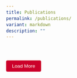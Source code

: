 ```yaml
---
title: Publications
permalink: /publications/
variant: markdown
description: ""
---
```

<style>
	.card-container{
	display: flex;
	justify-content: center;
	flex-wrap: wrap;
	}
	.card{
	width: 325px;
	border-radius: 8px;
	overflow: hidden;
	box-shadow: 0px 2px 4px rgba(0,0,0,0.2);
	display: none;
	}
	.card img{
	width: 100%;
	height: auto;
	}
	.card-content{
	padding: 16px;
	}
	.card-content h3{
	font-size: 28px;
	margin-bottom: 8px;
	line-height: 30px
	}
	.card-content p{
	font-size: 15px;
	line-height: 20px;
	}
	.card-content .btn{
	display: inline-block;
	padding: 8px 16px;
	background-color: #CC002B;
	text-decoration: none;
	border-radius: 4px;
	color: white;
	}
	.card-content .btn:hover{
	opacity: 0.8;
	}
	.column{
	float: left;
	width: 50%;
	margin: 7px;
	}
	.row{
	content: "";  
  display: table;  
  clear: both;
	}
	.load-more{
	display: inline-block;
	padding: 8px 16px;
	background-color: #CC002B;
	text-decoration: none;
	border-radius: 4px;
	color: white;
	margin: 15px auto;
	border: 0;
	transition: 0.3s linear;
	}
	.load-more:hover{
	opacity: 0.8;
	}
</style>
<div class="card-container">
	<div class="row">
		<div class="column">
			<div class="card">
		<img src="/images/VITALites_NP_Graduation_Ceremony_2024.jpg">
		<div class="card-content">
			<h3>Celebrating VITAL's Data Analytics Graduates</h3>
			<p>Six VITALites recently attended Ngee Ann Polytechnic's Graduation Ceremony to receive their Specialist Diploma in Data Analytics (SDDA) and Advance Diploma in Data Analytics (ADML) certificates.</p>
			<a class="btn" href="https://www.vital.gov.sg/celebrating-vital-s-data-analytics-graduates/">READ MORE</a>
		</div>
	</div>
		</div>
		<div class="column">
			<div class="card">
		<img src="/images/MOF_Family_Data_Symposium_2024.jpg">
		<div class="card-content">
			<h3>MOF Ministry Family Data Symposium 2024</h3>
			<p>The MOF-Ministry Family Data Symposium at Revenue House last Friday featured insightful exchanges. Teams from IRAS, Customs, and ACRA presented various challenges, solutions, and learnings.</p>
			<a class="btn" href="https://www.vital.gov.sg/mof-ministry-family-data-symposium-2024/">READ MORE</a>
		</div>
	</div>
		</div>
	</div>
	<div class="row">
		<div class="column">
			<div class="card">
		<img src="/images/Staff_Recognition_Ceremony_2024.jpg">
		<div class="card-content">
			<h3>VITAL Staff Recognition Ceremony 2024</h3>
			<p>"People are the foundation of an organisation." This sentiment rings true as we reflect on the recent VITAL Staff Recognition Ceremony.</p>
			<a class="btn" href="https://www.vital.gov.sg/vital-staff-recognition-ceremony-2024/">READ MORE</a>
		</div>
	</div>
		</div>
		<div class="column">
			<div class="card">
		<img src="/images/CE_Clarence_Tang.jpg">
		<div class="card-content">
			<h3>Welcome aboard VITAL,&nbsp;CE Clarence Tang!</h3>
			<p>Welcome aboard VITAL,&nbsp;CE Clarence Tang!
We are excited to have you lead us into new horizons!</p>
			<a class="btn" href="https://www.vital.gov.sg/welcome-aboard-vital-ce-clarence-tang/">READ MORE</a>
		</div>
	</div>
		</div>
	</div>
	<div class="row">
		<div class="column">
			<div class="card">
		<img src="/images/VITAL___GovInsider_Festival_of_Innovation_Awards_2024.jpg">
		<div class="card-content">
			<h3>VITAL Wins Big at GovInsider Festival of Innovation Awards 2024</h3>
			<p>We are excited to share that VITAL has clinched the&nbsp;<b>Digital Agency of the Year</b>&nbsp;award!</p>
			<a class="btn" href="https://www.vital.gov.sg/vital-wins-big-at-govinsider-festival-of-innovation-awards-2024/">READ MORE</a>
		</div>
	</div>
		</div>
		<div class="column">
			<div class="card">
		<img src="/images/SMU_Case_Study.jpg">
		<div class="card-content">
			<h3>SMU Case Study on VITAL</h3>
			<p>We are delighted to announce that the SMU Centre for Management Practice (Singapore Management University) has recently developed a case study on VITAL.</p>
			<a class="btn" href="https://www.vital.gov.sg/smu-case-study-on-vital/">READ MORE</a>
		</div>
	</div>
		</div>
	</div>
		<div class="row">
		<div class="column">
			<div class="card">
		<img src="/images/ST_Feature___Citizen_Developers.jpg">
		<div class="card-content">
			<h3>The Straits Times: Singapore backoffice public servants upskill to become Citizen Developers</h3>
			<p>In this feature from The Straits Times (Business section), discover how VITAL is making waves in transforming corporate shared services - by empowering our staff to improve business processes through upskilling.</p>
			<a class="btn" href="https://www.vital.gov.sg/media-library/publications/st-business-singapore-public-servants-upskill-citizen-developers/">READ MORE</a>
		</div>
	</div>
		</div>
		<div class="column">
			<div class="card">
		<img src="/images/VITAL_Leadership_Summit_06022024.jpg">
		<div class="card-content">
			<h3>VITAL Leadership Summit: Navigating the Future of Leadership</h3>
			<p>Under the theme "Navigating the Future of VITAL Leadership", leaders in VITAL engaged in an enriching afternoon of insights and open discussions, culminating in an interactive team activity involving flying drones and building drone paths.</p>
			<a class="btn" href="https://www.vital.gov.sg/media-library/publications/vital-leadership-summit/">READ MORE</a>
		</div>
	</div>
		</div>
	</div>
	<div class="row">
		<div class="column">
			<div class="card">
		<img src="/images/ST_Podcast___CE_Dennis.png">
		<div class="card-content">
			<h3>The Straits Times Podcast: How a back office agency is reinventing its 500 humdrum jobs</h3>
			<p>Synopsis: Every first Monday of the month, listen to the Work Talk podcast to help you work smarter, think deeper and get ahead in your work life.</p>
			<a class="btn" href="https://www.vital.gov.sg/media-library/publications/st-podcast-how-a-back-office-is-reinventing-its-500-humdrum-jobs/">READ MORE</a>
		</div>
	</div>
		</div>
		<div class="column">
			<div class="card">
		<img src="/images/VITAL_Sir_Alex_Visit.jpg">
		<div class="card-content">
			<h3>A Fruitful Exchange with Sir Alex Chisholm and the UK Civil Service</h3>
			<p>It was a great honour to welcome Sir Alex Chisholm, the Permanent Secretary for the Cabinet Office, and Chief Operating Officer for the UK Civil Service, along with the political team from the British High Commission Singapore, to VITAL's office.</p>
			<a class="btn" href="https://www.vital.gov.sg/media-library/publications/vital-sir-alex-chisholm-uk-civil-service/">READ MORE</a>
		</div>
	</div>
		</div>
	</div>
</div>
<button class="load-more">Load More</button>
<script>
	$(document).ready(function{
		$(".card").slice(0,4).fadeIn();
		$(".load-more").click(function{
			$(".card").slice(0,12).fadeIn();
			$(this).fadeOut();
		});
	});
</script>
